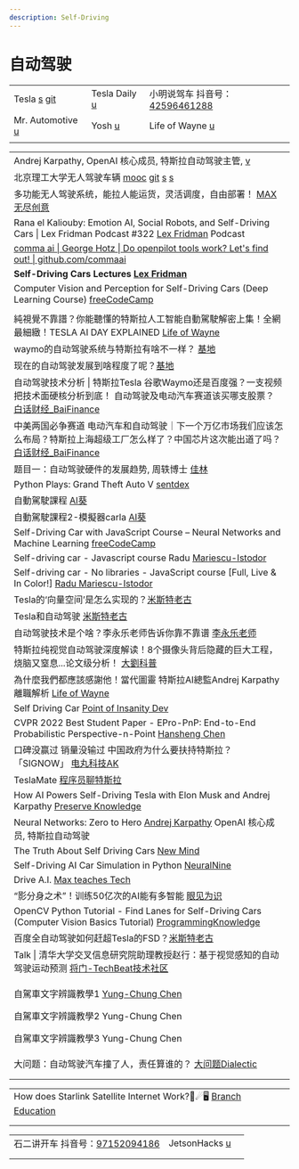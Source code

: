 ```yaml
---
description: Self-Driving
---
```


# 自动驾驶

|                                                                              |                                                       |                                                                                                                                     |
| ---------------------------------------------------------------------------- | ----------------------------------------------------- | ----------------------------------------------------------------------------------------------------------------------------------- |
| Tesla [s](https://www.tesla.com/) [git](https://github.com/teslamotors)      | Tesla Daily [u](https://www.youtube.com/c/TeslaDaily) | 小明说驾车 抖音号：[42596461288](https://www.douyin.com/user/MS4wLjABAAAA8LjfXSjKmfUX\_eTiM7cMNAC-58rENiuYnsSMUvsRhrK4JB2ocI9Q\_5twofZF6OoP) |
| Mr. Automotive [u](https://www.youtube.com/channel/UCG8omlanQc2vk74ctSXFBiQ) | Yosh [u](https://www.youtube.com/@yosh6033)           | Life of Wayne [u](https://www.youtube.com/watch?v=i9m5E41dCGY)                                                                      |
|                                                                              |                                                       |                                                                                                                                     |

|                                                                                                                                                                                                    |
| -------------------------------------------------------------------------------------------------------------------------------------------------------------------------------------------------- |
| Andrej Karpathy,  OpenAI 核心成员, 特斯拉自动驾驶主管, [v](https://www.youtube.com/watch?v=mEnhPDCttBs)                                                                                                         |
| 北京理工大学无人驾驶车辆 [mooc](https://www.icourse163.org/course/0818BIT059-1207432808) [git](https://github.com/bitfsd) [s](http://www.bitfsd.com/) [s](https://me.bit.edu.cn/jgsz/jlgcx1/qjyjs1/index.htm)  |
| 多功能无人驾驶系统，能拉人能运货，灵活调度，自由部署！ [MAX无尽创意](https://www.youtube.com/watch?v=y8b2QoWc0dY)                                                                                                                 |
| Rana el Kaliouby: Emotion AI, Social Robots, and Self-Driving Cars \| Lex Fridman Podcast #322 [Lex Fridman](https://www.youtube.com/watch?v=36\_rM7wpN5A) Podcast                                 |
| [comma ai \| George Hotz \| Do openpilot tools work? Let's find out! \| github.com/commaai](https://www.youtube.com/watch?v=ixfAdv9sL30)                                                           |
| **Self-Driving Cars Lectures** [**Lex Fridman**](https://www.youtube.com/playlist?list=PLrAXtmErZgOeY0lkVCIVafdGFOTi45amq)                                                                         |
| Computer Vision and Perception for Self-Driving Cars (Deep Learning Course) [freeCodeCamp](https://www.youtube.com/watch?v=cPOtULagNnI)                                                            |
|                                                                                                                                                                                                    |
| 純視覺不靠譜？你能聽懂的特斯拉人工智能自動駕駛解密上集！全網最細緻！TESLA AI DAY EXPLAINED [Life of Wayne](https://www.youtube.com/watch?v=-0i\_Gc83vSE)                                                                             |
| waymo的自动驾驶系统与特斯拉有啥不一样？ [基地](https://www.youtube.com/watch?v=FAy-cxPZnc0)                                                                                                                           |
| 现在的自动驾驶发展到啥程度了呢？[基地](https://www.youtube.com/watch?v=XfIFRj0I-j0)                                                                                                                                  |
| 自动驾驶技术分析 \| 特斯拉Tesla 谷歌Waymo还是百度强？一支视频把技术面硬核分析到底！ 自动驾驶及电动汽车赛道该买哪支股票？ [白话财经\_BaiFinance](https://www.youtube.com/watch?v=Z33-G4cVEWg)                                                               |
| 中美两国必争赛道 电动汽车和自动驾驶｜下一个万亿市场我们应该怎么布局？特斯拉上海超级工厂怎么样了？中国芯片这次能出道了吗？ [白话财经\_BaiFinance](https://www.youtube.com/watch?v=XhHo0b-HTzM)                                                                      |
| 题目一：自动驾驶硬件的发展趋势, 周轶博士 [佳林](https://www.youtube.com/watch?v=cmI739fBH8I)                                                                                                                            |
| Python Plays: Grand Theft Auto V [sentdex](https://www.youtube.com/playlist?list=PLQVvvaa0QuDeETZEOy4VdocT7TOjfSA8a)                                                                               |
| 自動駕駛課程 [AI葵](https://www.youtube.com/playlist?list=PLDV2CyUo4q-L4YlXUWDytZPz9a8cAWXST)                                                                                                             |
| 自動駕駛課程2-模擬器carla [AI葵](https://www.youtube.com/playlist?list=PLDV2CyUo4q-JjtrIgqDdgqJzS9aJyKPIc)                                                                                                   |
| Self-Driving Car with JavaScript Course – Neural Networks and Machine Learning [freeCodeCamp](https://www.youtube.com/watch?v=Rs\_rAxEsAvI)                                                        |
| Self-driving car - Javascript course Radu [Mariescu-Istodor](https://www.youtube.com/playlist?list=PLB0Tybl0UNfYoJE7ZwsBQoDIG4YN9ptyY)                                                             |
| Self-driving car - No libraries - JavaScript course \[Full, Live & In Color!] [Radu Mariescu-Istodor](https://www.youtube.com/watch?v=NUjN2Mln\_Gg)                                                |
| Tesla的‘向量空间’是怎么实现的？[米斯特老古](https://www.youtube.com/watch?v=Lg0NYdTcTno)                                                                                                                            |
| Tesla和自动驾驶 [米斯特老古](https://www.youtube.com/playlist?list=PLUhjfqlpiZ6Sn7ZgRtKJlhnQ6zQ\_jMFwl)                                                                                                      |
| 自动驾驶技术是个啥？李永乐老师告诉你靠不靠谱 [李永乐老师](https://www.youtube.com/watch?v=g-LlyjdnjSM)                                                                                                                        |
| 特斯拉纯视觉自动驾驶深度解读！8个摄像头背后隐藏的巨大工程，烧脑又窒息...论文级分析！ [大劉科普](https://www.youtube.com/watch?v=--cGYatMESY)                                                                                                   |
| 為什麼我們都應該感謝他！當代圖靈 特斯拉AI總監Andrej Karpathy離職解析 [Life of Wayne](https://www.youtube.com/watch?v=eesrpHCEQ4U)                                                                                           |
| Self Driving Car [Point of Insanity Dev](https://www.youtube.com/playlist?list=PLovJOO4D2qG\_1Erl3xFY2SJtqXWiaZQwT)                                                                                |
| CVPR 2022 Best Student Paper - EPro-PnP: End-to-End Probabilistic Perspective-n-Point [Hansheng Chen](https://www.youtube.com/watch?v=TonBodQ6EUU)                                                 |
| 口碑没赢过 销量没输过 中国政府为什么要扶持特斯拉？「SIGNOW」 [电丸科技AK](https://www.youtube.com/watch?v=HdFhatztlBs)                                                                                                           |
| TeslaMate [程序员聊特斯拉](https://www.douyin.com/video/7136126575258520845)                                                                                                                              |
| How AI Powers Self-Driving Tesla with Elon Musk and Andrej Karpathy [Preserve Knowledge](https://www.youtube.com/watch?v=FnFksQo-yEY)                                                              |
| Neural Networks: Zero to Hero [Andrej Karpathy](https://www.youtube.com/playlist?list=PLAqhIrjkxbuWI23v9cThsA9GvCAUhRvKZ) OpenAI 核心成员, 特斯拉自动驾驶                                                     |
| The Truth About Self Driving Cars [New Mind](https://www.youtube.com/watch?v=d5TiaIYdug4)                                                                                                          |
| Self-Driving AI Car Simulation in Python [NeuralNine](https://www.youtube.com/watch?v=Cy155O5R1Oo)                                                                                                 |
| Drive A.I. [Max teaches Tech](https://www.youtube.com/playlist?list=PL30AETbxgR-fAJaytLh4vAWCxTAUCrHO4)                                                                                            |
| “影分身之术”！训练50亿次的AI能有多智能 [眼见为识](https://www.youtube.com/watch?v=AJ1TR28KNqY)                                                                                                                         |
| OpenCV Python Tutorial - Find Lanes for Self-Driving Cars (Computer Vision Basics Tutorial) [ProgrammingKnowledge](https://www.youtube.com/watch?v=eLTLtUVuuy4)                                    |
| 百度全自动驾驶如何赶超Tesla的FSD？[米斯特老古](https://www.youtube.com/watch?v=eTIwE5gLh8w)                                                                                                                          |
| Talk \| 清华大学交叉信息研究院助理教授赵行：基于视觉感知的自动驾驶运动预测 [将门-TechBeat技术社区](https://www.youtube.com/watch?v=K4jgrW1dQ1o)                                                                                           |
| <p>自駕車文字辨識教學1 <a href="https://www.youtube.com/watch?v=HfcWz9lvIM0">Yung-Chung Chen</a></p><p>自駕車文字辨識教學2 Yung-Chung Chen</p><p>自駕車文字辨識教學3 Yung-Chung Chen</p>                                      |
| 大问题：自动驾驶汽车撞了人，责任算谁的？ [大问题Dialectic](https://www.youtube.com/watch?v=nBmlsJmWdT0)                                                                                                                   |
|                                                                                                                                                                                                    |
|                                                                                                                                                                                                    |

|                                                                                                                 |   |   |
| --------------------------------------------------------------------------------------------------------------- | - | - |
| How does Starlink Satellite Internet Work?📡☄🖥 [Branch Education](https://www.youtube.com/watch?v=qs2QcycggWU) |   |   |
|                                                                                                                 |   |   |
|                                                                                                                 |   |   |

|                                                                                                                                    |                                                                  |   |
| ---------------------------------------------------------------------------------------------------------------------------------- | ---------------------------------------------------------------- | - |
| 石二讲开车 抖音号：[97152094186](https://www.douyin.com/user/MS4wLjABAAAA4p6fU7gliI8hmIF9cF1Cg7C57mu4Ay4APH2fdVHfdWz\_fUFPYTjxbcr5Aiywyuo0) | JetsonHacks [u](https://www.youtube.com/c/JetsonHacks/playlists) |   |
|                                                                                                                                    |                                                                  |   |
|                                                                                                                                    |                                                                  |   |
